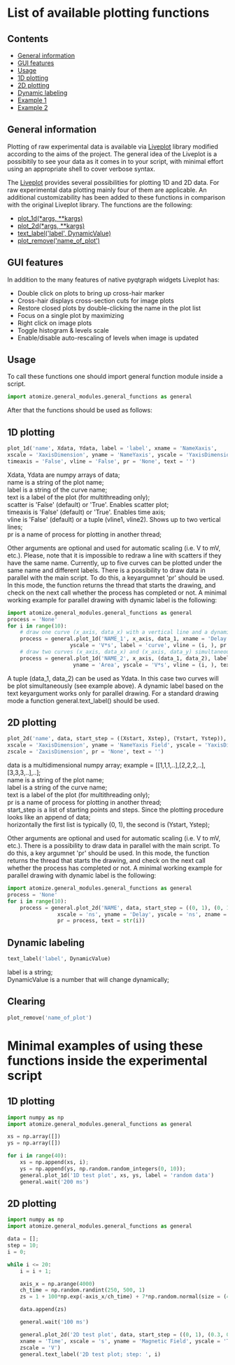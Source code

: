 # List of available plotting functions

## Contents
- [General information](#general-information)<br/>
- [GUI features](#gui-features)<br/>
- [Usage](#usage)<br/>
- [1D plotting](#1d-plotting)<br/>
- [2D plotting](#2d-plotting)<br/>
- [Dynamic labeling](#dynamic-labeling)<br/>
- [Example 1](#1d-plotting-1)<br/>
- [Example 2](#2d-plotting-1)<br/>

## General information
Plotting of raw experimental data is available via [Liveplot](https://github.com/PhilReinhold/liveplot) library modified according to the aims of the project.
The general idea of the Liveplot is a possibitily to see your data as it comes in to your script, with minimal effort using an appropriate shell to cover verbose syntax.

The [Liveplot](https://github.com/PhilReinhold/liveplot) provides several possibilities for plotting 1D and 2D data. For raw experimental data plotting mainly four of them are applicable. An additional customizability has been added to these functions in comparison with the original Liveplot library. The functions are the following:

- [plot_1d(*args, **kargs)](#1d-plotting)<br/>
- [plot_2d(*args, **kargs)](#2d-plotting)<br/>
- [text_label('label', DynamicValue)](#dynamic-labeling)<br/>
- [plot_remove('name_of_plot')](#clearing)<br/>

## GUI features
In addition to the many features of native pyqtgraph widgets Liveplot has:<br/>
- Double click on plots to bring up cross-hair marker<br/>
- Cross-hair displays cross-section cuts for image plots<br/>
- Restore closed plots by double-clicking the name in the plot list<br/>
- Focus on a single plot by maximizing<br/>
- Right click on image plots<br/>
- Toggle histogram & levels scale<br/>
- Enable/disable auto-rescaling of levels when image is updated<br/>

## Usage
To call these functions one should import general function module inside a script.
```python
import atomize.general_modules.general_functions as general
```
After that the functions should be used as follows:

## 1D plotting
```python	
plot_1d('name', Xdata, Ydata, label = 'label', xname = 'NameXaxis', 
xscale = 'XaxisDimension', yname = 'NameYaxis', yscale = 'YaxisDimension', scatter = 'False', 
timeaxis = 'False', vline = 'False', pr = 'None', text = '')
```
Xdata, Ydata are numpy arrays of data;<br/>
name is a string of the plot name;<br/>
label is a string of the curve name;<br/>
text is a label of the plot (for multithreading only);<br/>
scatter is 'False' (default) or 'True'. Enables scatter plot;<br/>
timeaxis is 'False' (default) or 'True'. Enables time axis;<br/>
vline is 'False' (default) or a tuple (vline1, vline2). Shows up to two vertical lines;<br/>
pr is a name of process for plotting in another thread;<br/>

Other arguments are optional and used for automatic scaling (i.e. V to mV, etc.). Please, note
that it is impossible to redraw a line with scatters if they have the same name. Currently, up 
to five curves can be plotted under the same name and different labels. 
There is a possibility to draw data in parallel with the main script. To do this, a keyargumnet 'pr'
should be used. In this mode, the function returns the thread that starts the drawing, and check on
the next call whether the process has completed or not. A minimal working example for parallel
drawing with dynamic label is the following:
```python
import atomize.general_modules.general_functions as general
process = 'None'
for i in range(10):
	# draw one curve (x_axis, data_x) with a vertical line and a dynamic label "text"
	process = general.plot_1d('NAME_1', x_axis, data_1, xname = 'Delay', xscale = 'ns', yname = 'Area', \
					yscale = 'V*s', label = 'curve', vline = (i, ), pr = process, text = str(i))
	# draw two curves (x_axis, data_x) and (x_axis, data_y) simultaneously
	process = general.plot_1d('NAME_2', x_axis, (data_1, data_2), label = 'curve', xname = 'Delay', xscale = 'ns',\
					 yname = 'Area', yscale = 'V*s', vline = (i, ), text = str(i))
```
A tuple (data_1, data_2) can be used as Ydata. In this case two curves will be plot simultaneously (see example above).
A dynamic label based on the text keyargument works only for parallel drawing. For a standard drawing mode a function
general.text_label() should be used.

## 2D plotting
```python		
plot_2d('name', data, start_step = ((Xstart, Xstep), (Ystart, Ystep)), xname = 'NameXaxis',
xscale = 'XaxisDimension', yname = 'NameYaxis Field', yscale = 'YaxisDimension', zname = 'NameZaxis',
zscale = 'ZaxisDimension', pr = 'None', text = '')
```
data is a multidimensional numpy array; example = [[1,1,1,..],[2,2,2,..],[3,3,3,..],..];<br/>
name is a string of the plot name;<br/>
label is a string of the curve name;<br/>
text is a label of the plot (for multithreading only);<br/>
pr is a name of process for plotting in another thread;<br/>
start_step is a list of starting points and steps. Since the plotting procedure looks like an append of data;<br/>
horizontally the first list is typically (0, 1), the second is (Ystart, Ystep);<br/>

Other arguments are optional and used for automatic scaling (i.e. V to mV, etc.).
There is a possibility to draw data in parallel with the main script. To do this, a key argumnet 'pr'
should be used. In this mode, the function returns the thread that starts the drawing, and check on
the next call whether the process has completed or not. A minimal working example for parallel
drawing with dynamic label is the following:
```python
import atomize.general_modules.general_functions as general
process = 'None'
for i in range(10):
    process = general.plot_2d('NAME', data, start_step = ((0, 1), (0, 1)), xname = 'Time',\
            	xscale = 'ns', yname = 'Delay', yscale = 'ns', zname = 'Intensity', zscale = 'V',\
            	pr = process, text = str(i))
```

## Dynamic labeling
```python
text_label('label', DynamicValue)
```
label is a string;<br/>
DynamicValue is a number that will change dynamically;<br/>

## Clearing
```python
plot_remove('name_of_plot')
```
# Minimal examples of using these functions inside the experimental script

## 1D plotting
```python
import numpy as np
import atomize.general_modules.general_functions as general

xs = np.array([])
ys = np.array([])

for i in range(40):
	xs = np.append(xs, i);
	ys = np.append(ys, np.random.random_integers(0, 10));
	general.plot_1d('1D test plot', xs, ys, label = 'random data')
	general.wait('200 ms')
```
## 2D plotting
```python
import numpy as np
import atomize.general_modules.general_functions as general

data = [];
step = 10;
i = 0;

while i <= 20:
	i = i + 1;

	axis_x = np.arange(4000)
	ch_time = np.random.randint(250, 500, 1)
	zs = 1 + 100*np.exp(-axis_x/ch_time) + 7*np.random.normal(size = (4000))

	data.append(zs)

	general.wait('100 ms')

	general.plot_2d('2D test plot', data, start_step = ((0, 1), (0.3, 0.001)),
	xname = 'Time', xscale = 's', yname = 'Magnetic Field', yscale = 'T', zname = 'Intensity',
	zscale = 'V')
	general.text_label('2D test plot; step: ', i)
```